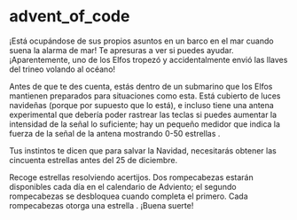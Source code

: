 # advent_of_code
¡Está ocupándose de sus propios asuntos en un barco en el mar cuando suena la alarma de mar! Te apresuras a ver si puedes ayudar. ¡Aparentemente, uno de los Elfos tropezó y accidentalmente envió las llaves del trineo volando al océano!

Antes de que te des cuenta, estás dentro de un submarino que los Elfos mantienen preparados para situaciones como esta. Está cubierto de luces navideñas (porque por supuesto que lo está), e incluso tiene una antena experimental que debería poder rastrear las teclas si puedes aumentar la intensidad de la señal lo suficiente; hay un pequeño medidor que indica la fuerza de la señal de la antena mostrando 0-50 estrellas .

Tus instintos te dicen que para salvar la Navidad, necesitarás obtener las cincuenta estrellas antes del 25 de diciembre.

Recoge estrellas resolviendo acertijos. Dos rompecabezas estarán disponibles cada día en el calendario de Adviento; el segundo rompecabezas se desbloquea cuando completa el primero. Cada rompecabezas otorga una estrella . ¡Buena suerte!